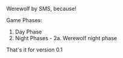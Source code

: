 Werewolf by SMS, because!

Game Phases:

1. Day Phase
2. Night Phases -
    2a. Werewolf night phase

That's it for version 0.1
